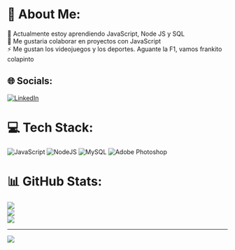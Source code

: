 # 💫 About Me:
🌱 Actualmente estoy aprendiendo JavaScript, Node JS y SQL<br>👯 Me gustaria colaborar en proyectos con JavaScript<br>⚡ Me gustan los videojuegos y los deportes. Aguante la F1, vamos frankito colapinto


## 🌐 Socials:
[![LinkedIn](https://img.shields.io/badge/LinkedIn-%230077B5.svg?logo=linkedin&logoColor=white)](https://linkedin.com/in/https://www.linkedin.com/in/juan-pablo-cuccaro/) 

# 💻 Tech Stack:
![JavaScript](https://img.shields.io/badge/javascript-%23323330.svg?style=for-the-badge&logo=javascript&logoColor=%23F7DF1E) ![NodeJS](https://img.shields.io/badge/node.js-6DA55F?style=for-the-badge&logo=node.js&logoColor=white) ![MySQL](https://img.shields.io/badge/mysql-4479A1.svg?style=for-the-badge&logo=mysql&logoColor=white) ![Adobe Photoshop](https://img.shields.io/badge/adobe%20photoshop-%2331A8FF.svg?style=for-the-badge&logo=adobe%20photoshop&logoColor=white)
# 📊 GitHub Stats:
![](https://github-readme-stats.vercel.app/api?username=JotitaPeACe&theme=dark&hide_border=false&include_all_commits=false&count_private=false)<br/>
![](https://github-readme-streak-stats.herokuapp.com/?user=JotitaPeACe&theme=dark&hide_border=false)<br/>
![](https://github-readme-stats.vercel.app/api/top-langs/?username=JotitaPeACe&theme=dark&hide_border=false&include_all_commits=false&count_private=false&layout=compact)

---
[![](https://visitcount.itsvg.in/api?id=JotitaPeACe&icon=0&color=6)](https://visitcount.itsvg.in)

<!-- Proudly created with GPRM ( https://gprm.itsvg.in ) -->
